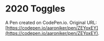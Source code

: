 # 2020 Toggles

A Pen created on CodePen.io. Original URL: [https://codepen.io/aaroniker/pen/ZEYoxEY](https://codepen.io/aaroniker/pen/ZEYoxEY).


